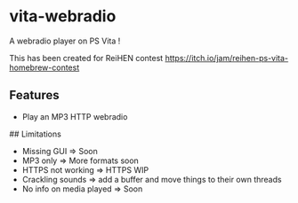 # vita-webradio

A webradio player on PS Vita !

This has been created for ReiHEN contest
https://itch.io/jam/reihen-ps-vita-homebrew-contest

## Features

- Play an MP3 HTTP webradio

## Limitations

- Missing GUI => Soon
- MP3 only => More formats soon
- HTTPS not working => HTTPS WIP
- Crackling sounds => add a buffer and move things to their own threads
- No info on media played => Soon
